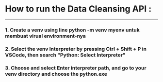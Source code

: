 # How to run the Data Cleansing API : 
---
### 1. Create a venv using line python -m venv myenv untuk membuat virual environment-nya

### 2. Select the venv Interpreter by pressing Ctrl + Shift + P in VSCode, then search "Python: Select Interpreter"

### 3. Choose and select Enter interpreter path, and go to your venv directory and choose the python.exe
